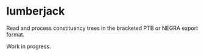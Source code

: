 # lumberjack

Read and process constituency trees in the bracketed PTB or NEGRA export format.

Work in progress.
